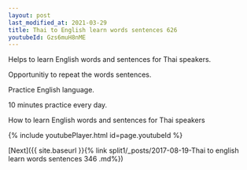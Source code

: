 ```yaml
---
layout: post
last_modified_at: 2021-03-29
title: Thai to English learn words sentences 626 
youtubeId: Gzs6muH8nME
---
```

 
 
Helps to learn English words and sentences for Thai speakers.

Opportunitiy to repeat the words sentences. 

Practice English language. 
 
10 minutes practice every day. 
 
How to learn English words and sentences for Thai speakers 
 
{% include youtubePlayer.html id=page.youtubeId %}
 
 
[Next]({{ site.baseurl }}{% link  split1/_posts/2017-08-19-Thai to english learn words sentences 346 .md%})
 
